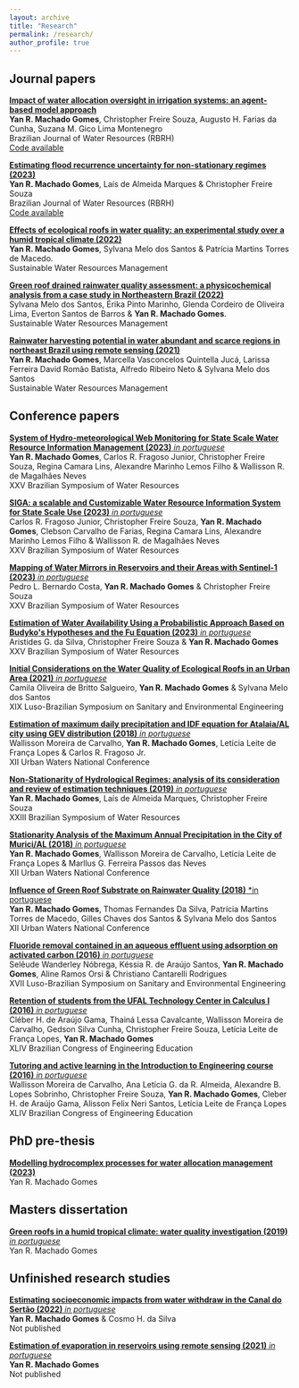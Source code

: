 ```yaml
---
layout: archive
title: "Research"
permalink: /research/
author_profile: true
---
```


## Journal papers
[**Impact of water allocation oversight in irrigation systems: an agent-based model approach**](https://doi.org/10.1590/2318-0331.282320230065)
\
**Yan R. Machado Gomes**, Christopher Freire Souza, Augusto H. Farias da Cunha, Suzana M. Gico Lima Montenegro
\
Brazilian Journal of Water Resources (RBRH)
\
[Code available](https://github.com/machadoyang/irrigation_abm.git)

[**Estimating flood recurrence uncertainty for non-stationary regimes (2023)**](https://doi.org/10.1590/2318-0331.282320230031)
\
**Yan R. Machado Gomes**, Laís de Almeida Marques & Christopher Freire Souza
\
Brazilian Journal of Water Resources (RBRH)
\
[Code available](https://github.com/machadoyang/NS-Bayes)

[**Effects of ecological roofs in water quality: an experimental study over a humid tropical climate (2022)**](https://link.springer.com/article/10.1007/s40899-022-00804-z)
\
**Yan R. Machado Gomes**, Sylvana Melo dos Santos & Patrícia Martins Torres de Macedo.
\
Sustainable Water Resources Management


[**Green roof drained rainwater quality assessment: a physicochemical analysis from a case study in Northeastern Brazil (2022)**](https://link.springer.com/article/10.1007/s40899-022-00698-x)
\
Sylvana Melo dos Santos, Érika Pinto Marinho, Glenda Cordeiro de Oliveira Lima, Everton Santos de Barros & **Yan R. Machado Gomes**.
\
Sustainable Water Resources Management

[**Rainwater harvesting potential in water abundant and scarce regions in northeast Brazil using remote sensing (2021)**](https://link.springer.com/article/10.1007/s40899-021-00543-7)
\
**Yan R. Machado Gomes**, Marcella Vasconcelos Quintella Jucá, Larissa Ferreira David Romão Batista, Alfredo Ribeiro Neto & Sylvana Melo dos Santos 
\
Sustainable Water Resources Management

## Conference papers

[**System of Hydro-meteorological Web Monitoring for State Scale Water Resource Information Management (2023)** *in portuguese*](https://anais.abrhidro.org.br/job.php?Job=15241)
\
**Yan R. Machado Gomes**, Carlos R. Fragoso Junior, Christopher Freire Souza, Regina Camara Lins, Alexandre Marinho Lemos Filho 
& Wallisson R. de Magalhães Neves
\
XXV Brazilian Symposium of Water Resources

[**SIGA: a scalable and Customizable Water Resource Information System for State Scale Use (2023)** *in portuguese*](https://anais.abrhidro.org.br/job.php?Job=15724)
\
Carlos R. Fragoso Junior, Christopher Freire Souza, **Yan R. Machado Gomes**, Clebson Carvalho de Farias, Regina Camara Lins,
Alexandre Marinho Lemos Filho & Wallisson R. de Magalhães Neves
\
XXV Brazilian Symposium of Water Resources

[**Mapping of Water Mirrors in Reservoirs and their Areas with Sentinel-1 (2023)** *in portuguese*](https://anais.abrhidro.org.br/job.php?Job=15351)
\
Pedro L. Bernardo Costa, **Yan R. Machado Gomes** & Christopher Freire Souza
\
XXV Brazilian Symposium of Water Resources

[**Estimation of Water Availability Using a Probabilistic Approach Based on Budyko's Hypotheses and the Fu Equation (2023)** *in portuguese*](https://anais.abrhidro.org.br/job.php?Job=15895)
\
Aristides G. da Silva, Christopher Freire Souza & **Yan R. Machado Gomes**
\
XXV Brazilian Symposium of Water Resources

[**Initial Considerations on the Water Quality of Ecological Roofs in an Urban Area (2021)** *in portuguese*](https://www.researchgate.net/publication/371938388_Consideracoes_Iniciais_Sobre_a_Qualidade_de_Agua_de_Telhados_Ecologicos_em_Area_Urbana)
\
Camila Oliveira de Britto Salgueiro, **Yan R. Machado Gomes** & Sylvana Melo dos Santos
\
XIX Luso-Brazilian Symposium on Sanitary and Environmental Engineering

[**Estimation of maximum daily precipitation and IDF equation for Atalaia/AL city using GEV distribution (2018)** *in portuguese*](https://www.researchgate.net/publication/371938213_Estimativa_de_Precipitacao_Maxima_Diaria_Anual_e_Equacao_de_Chuvas_Intensas_para_o_Municipio_de_AtalaiaAL_a_Partir_da_Distribuicao_GEV)
\
Wallisson Moreira de Carvalho, **Yan R. Machado Gomes**, Letícia Leite de França Lopes & Carlos R. Fragoso Jr.
\
XII Urban Waters National Conference

[**Non-Stationarity of Hydrological Regimes: analysis of its consideration and review of estimation techniques (2019)** *in portuguese*](https://www.researchgate.net/publication/371938378_Nao_Estacionariedade_de_Regimes_Hidrologicos_analise_de_sua_consideracao_e_revisao_de_tecnicas_de_estimativa)
\
**Yan R. Machado Gomes**, Laís de Almeida Marques, Christopher Freire Souza
\
XXIII Brazilian Symposium of Water Resources

[**Stationarity Analysis of the Maximum Annual Precipitation in the City of Murici/AL (2018)** *in portuguese*](https://www.researchgate.net/publication/371938402_Analise_da_Estacionariedade_da_Precipitacao_Maxima_Anual_na_Cidade_de_MuriciAL)
\
**Yan R. Machado Gomes**, Wallisson Moreira de Carvalho, Letícia Leite de França Lopes & Marllus G. Ferreira Passos das Neves
\
XII Urban Waters National Conference

[**Influence of Green Roof Substrate on Rainwater Quality (2018)** *in portuguese](https://www.researchgate.net/publication/371938445_Influencia_do_Substrato_do_Telhado_Verde_na_Qualidade_da_Agua_de_Chuva)
\
**Yan R. Machado Gomes**, Thomas Fernandes Da Silva, Patrícia Martins Torres de Macedo, Gilles Chaves dos Santos & Sylvana Melo dos Santos
\
XII Urban Waters National Conference

[**Fluoride removal contained in an aqueous effluent using adsorption on activated carbon (2016)** *in portuguese*](https://scholar.google.com.br/citations?view_op=view_citation&hl=pt-BR&user=FN0YM9YAAAAJ&citation_for_view=FN0YM9YAAAAJ:UeHWp8X0CEIC)
\
Selêude Wanderley Nóbrega, Késsia R. de Araújo Santos, **Yan R. Machado Gomes**, Aline Ramos Orsi & Christiano Cantarelli Rodrigues
\
XVII Luso-Brazilian Symposium on Sanitary and Environmental Engineering

[**Retention of students from the UFAL Technology Center in Calculus I (2016)** *in portuguese*](https://scholar.google.com.br/citations?view_op=view_citation&hl=pt-BR&user=FN0YM9YAAAAJ&citation_for_view=FN0YM9YAAAAJ:qjMakFHDy7sC)
\
Cléber H. de Araújo Gama, Thainá Lessa Cavalcante, Wallisson Moreira de Carvalho, Gedson Silva Cunha, Christopher Freire Souza, Letícia Leite de França Lopes, **Yan R. Machado Gomes**
\
XLIV Brazilian Congress of Engineering Education

[**Tutoring and active learning in the Introduction to Engineering course (2016)** *in portuguese*](https://scholar.google.com.br/citations?view_op=view_citation&hl=pt-BR&user=FN0YM9YAAAAJ&citation_for_view=FN0YM9YAAAAJ:9yKSN-GCB0IC)
\
Wallisson Moreira de Carvalho, Ana Letícia G. da R. Almeida, Alexandre B. Lopes Sobrinho, Christopher Freire Souza, **Yan R. Machado Gomes**, Cleber H. de Araújo Gama, Alisson Felix Neri Santos, Letícia Leite de França Lopes
\
XLIV Brazilian Congress of Engineering Education


## PhD pre-thesis
[**Modelling hydrocomplex processes for water allocation management (2023)**](https://docs.google.com/document/d/1ks6gWNMvpSIKIcBOVITAae0O_uVLZOX5/edit?usp=sharing&ouid=108538106914842357936&rtpof=true&sd=true)
\
Yan R. Machado Gomes

## Masters dissertation
[**Green roofs in a humid tropical climate: water quality investigation (2019)** *in portuguese*](https://repositorio.ufpe.br/handle/123456789/34506)
\
Yan R. Machado Gomes

## Unfinished research studies

[**Estimating socioeconomic impacts from water withdraw in the Canal do Sertão (2022)** *in portuguese*](https://docs.google.com/document/d/1-_eb-nOY9DHaPl6VD4zFH_Xt6YfC9dsB/edit?usp=sharing&ouid=108538106914842357936&rtpof=true&sd=true)
\
**Yan R. Machado Gomes** & Cosmo H. da Silva
\
Not published

[**Estimation of evaporation in reservoirs using remote sensing (2021)** *in portuguese*](https://drive.google.com/file/d/1D6ElvswzUOzXeHKTXml3mAf_j4C41-B-/view?usp=sharing)
\
**Yan R. Machado Gomes**
\
Not published